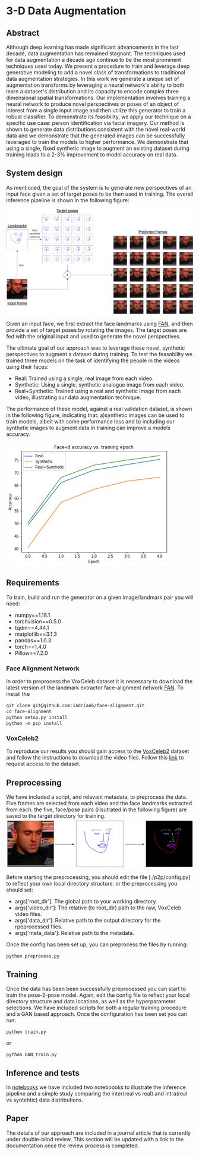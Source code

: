 # 3-D Data Augmentation

## Abstract
Although deep learning has made significant advancements in the last decade, data augmentation has remained
stagnant. The techniques used for data augmentation a decade ago continue to be the most prominent techniques
used today. We present a procedure to train and leverage deep generative modeling to add a novel class of
transformations to traditional data augmentation strategies. In this work we generate a unique set of
augmentation transforms by leveraging a neural network's ability to both learn a dataset's distribution and its
capacity to encode complex three dimensional spatial transformations. Our implementation involves training a 
neural network to produce novel perspectives or poses of an object of interest from a single input image and then 
utilize this generator to train a robust classifier. To demonstrate its feasibility, we apply our technique on a 
specific use case: person identification via facial imagery. Our method is shown to generate data distributions 
consistent with the novel real-world data and we demonstrate that the generated images can be successfully 
leveraged to train the models to higher performance.  We demonstrate that using a single, fixed synthetic image 
to augment an existing dataset during training leads to a 2-3\% improvement to model accuracy on real data.


## System design
As mentioned, the goal of the system is to generate new perspectives of an input face given a set of target poses to be then used in training.  The overall inference pipeline is shown in the following figure:

![img](./figures/inference_pipeline.png)

Given an input face, we first extract the face landmarks using [FAN](https://github.com/1adrianb/face-alignment), and then provide a set of target poses by rotating the images.  The target poses are fed with the original input and used to generate the novel perspectives.


  The ultimate goal of our approach was to leverage these novel, synthetic perspectives to augment a dataset during training. To test the feasability we trained three models on the task of identifying the people in the videos using their faces:  
  - Real: Trained using a single, real image from each video.
  - Synthetic: Using a single, synthetic analogue image from each video.
  - Real+Synthetic: Trained using a real and synthetic image from each video, illustrating our data augmentation technique.
  
The performance of these model, against a real validation dataset, is shown in the following figure, indicating that: a)synthetic images can be used to train models, albeit with some performance loss and b) including our synthetic images to augment data in training can improve a models accuracy.

![img](./figures/training_tests.png)


## Requirements
To train, build and run the generator on a given image/landmark pair you will need: 

- numpy==1.18.1
- torchvision==0.5.0
- tqdm==4.44.1
- matplotlib==3.1.3
- pandas==1.0.3
- torch==1.4.0
- Pillow==7.2.0

### Face Alignment Network
In order to preprocess the VoxCeleb dataset it is necessary to download the latest version of the landmark extractor face-alignment network [FAN](https://github.com/1adrianb/face-alignment).  To install the 
```
git clone git@github.com:1adrianb/face-alignment.git
cd face-alignment
python setup.py install
python -m pip install
```

### VoxCeleb2
To reproduce our results you should gain access to the [VoxCeleb2](https://www.robots.ox.ac.uk/~vgg/data/voxceleb/vox2.html) dataset and follow the instructions to download the video files.  Follow this [link](https://docs.google.com/forms/d/e/1FAIpQLSdQhpq2Be2CktaPhuadUMU7ZDJoQuRlFlzNO45xO-drWQ0AXA/viewform?fbzx=7440236747203254000) to request access to the dataset.

## Preprocessing
We have included a script, and relevant metadata, to preprocess the data.  Five frames are selected from each video and the face landmarks extracted from each.  the five, face/pose pairs (illsutrated in the following figure) are saved to the target directory for training.
![img width="150"](./figures/frame_pose.png)

Before starting the preprocessing, you should edit the file [./p2p/config.py] to reflect your own local directory structure.  or the preprocessing you should set:
- args['root_dir']: The global path to your working directory.
- args['video_dir']: The relative (to root_dir) path to the raw, VoxCeleb video files.
- args['data_dir']: Relative path to the output directory for the rpeprocessed files.
- args['meta_data']: Relative path to the metadata.

Once the config has been set up, you can preprocess the files by running:
```
python preprocess.py
```

## Training
Once the data has been been successfully preprocessed you can start to train the pose-2-pose model. Again, edit the config file to reflect your local directory structure and data locations, as well as the hyperparameter selections.  We have included scripts for both a regular training procedure and a GAN based approach.  Once the configuration has been set you can run:
```
python train.py
```
or
```
python GAN_train.py
```

## Inference and tests
In [notebooks](./notebooks) we have included two noteboooks to illustrate the inference pipeline and a simple study comparing the inter(real vs real) and intra(real vs syntehtic) data distributions.

## Paper
The details of our approach are included in a journal article that is currently under double-blind review.  This section will be updated with a link to the documentation once the review process is completed.
